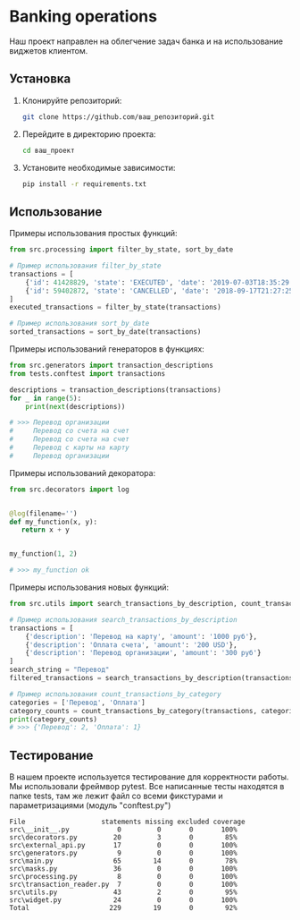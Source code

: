 # Banking operations

Наш проект направлен на облегчение задач банка и на использование виджетов клиентом.

## Установка

1. Клонируйте репозиторий:
   ```bash
   git clone https://github.com/ваш_репозиторий.git
   ```
2. Перейдите в директорию проекта:
   ```bash
   cd ваш_проект
   ```
3. Установите необходимые зависимости:
   ```bash
   pip install -r requirements.txt
   ```

## Использование

Примеры использования простых функций:

```python
from src.processing import filter_by_state, sort_by_date

# Пример использования filter_by_state
transactions = [
    {'id': 41428829, 'state': 'EXECUTED', 'date': '2019-07-03T18:35:29.512364'},
    {'id': 59402872, 'state': 'CANCELLED', 'date': '2018-09-17T21:27:25.241241'}
]
executed_transactions = filter_by_state(transactions)

# Пример использования sort_by_date
sorted_transactions = sort_by_date(transactions)
```

Примеры использований генераторов в функциях:
```python
from src.generators import transaction_descriptions
from tests.conftest import transactions

descriptions = transaction_descriptions(transactions)
for _ in range(5):
    print(next(descriptions))

# >>> Перевод организации
#     Перевод со счета на счет
#     Перевод со счета на счет
#     Перевод с карты на карту
#     Перевод организации
```

Примеры использований декоратора:

```python
from src.decorators import log


@log(filename='')
def my_function(x, y):
   return x + y


my_function(1, 2)

# >>> my_function ok
```

Примеры использования новых функций:

```python
from src.utils import search_transactions_by_description, count_transactions_by_category

# Пример использования search_transactions_by_description
transactions = [
    {'description': 'Перевод на карту', 'amount': '1000 руб'},
    {'description': 'Оплата счета', 'amount': '200 USD'},
    {'description': 'Перевод организации', 'amount': '300 руб'}
]
search_string = "Перевод"
filtered_transactions = search_transactions_by_description(transactions, search_string)

# Пример использования count_transactions_by_category
categories = ['Перевод', 'Оплата']
category_counts = count_transactions_by_category(transactions, categories)
print(category_counts)
# >>> {'Перевод': 2, 'Оплата': 1}
```

## Тестирование

В нашем проекте используется тестирование для корректности работы. Мы использовали фреймвор pytest.
Все написанные тесты находятся в папке tests, там же лежит файл со всеми фикстурами и параметризациями (модуль "conftest.py")

```
File	               statements missing excluded coverage
src\__init__.py	           0	     0	     0	     100%
src\decorators.py         20         3       0        85%
src\external_api.py       17	     0	     0	     100%
src\generators.py          9	     0	     0	     100%
src\main.py               65        14       0        78%
src\masks.py	          36	     0	     0	     100%
src\processing.py          8	     0	     0	     100%
src\transaction_reader.py  7	     0	     0	     100%
src\utils.py	          43	     2	     0	      95%
src\widget.py	          24	     0	     0	     100%
Total	                 229	    19	     0	      92%
```